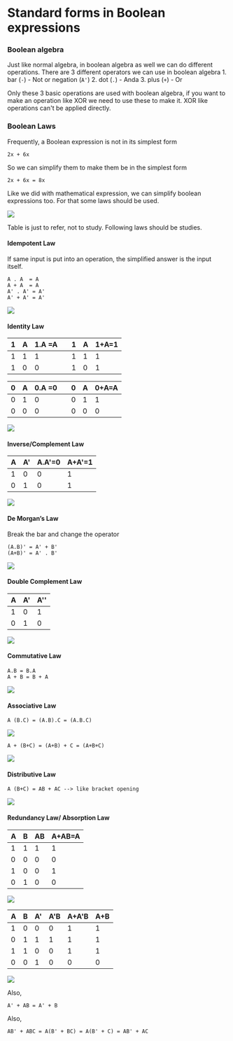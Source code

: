 # Standard forms in Boolean expressions


### Boolean algebra

Just like normal algebra, in boolean algebra as well we can do different operations. There are 3 different operators we can use in boolean algebra
	1. bar (`-`) - Not or negation (`A'`)
	2. dot (`.`) - Anda
	3. plus (`+`) - Or

Only these 3 basic operations are used with boolean algebra, if you want to make an operation like XOR we need to use these to make it. XOR like operations can't be applied directly.


### Boolean Laws

Frequently, a Boolean expression is not in its simplest form

```
2x + 6x
```

So we can simplify them to make them be in the simplest form

```
2x + 6x = 8x
```

Like we did with mathematical expression, we can simplify boolean expressions too. For that some laws should be used.


![](../../../assets/Images%201/Pasted%20image%2020220924122957.png)

Table is just to refer, not to study. Following laws should be studies.

#### Idempotent Law

If same input is put into an operation, the simplified answer is the input itself.

```
A . A  = A
A + A  = A
A' . A' = A'
A' + A' = A'
```

![](../../../assets/Images%201/Pasted%20image%2020220924124001.png)


#### Identity Law

| 1   | A   | 1.A =A |     | 1   | A   | 1+A=1 |
| --- | --- | ------ | --- | --- | --- | ----- |
| 1   | 1   | 1      |     | 1   | 1   | 1     |
| 1   | 0   | 0      |     | 1   | 0   | 1     |

| 0   | A   | 0.A =0 |     | 0   | A   | 0+A=A |
| --- | --- | ------ | --- | --- | --- | ----- |
| 0   | 1   | 0      |     | 0   | 1   | 1     |
| 0   | 0   | 0      |     | 0   | 0   | 0     |


![](../../../assets/Images%201/Pasted%20image%2020220924125116.png)


#### Inverse/Complement Law

| A   | A'  | A.A'=0 | A+A'=1 |
| --- | --- | ------ | ------ |
| 1   | 0   | 0      | 1      |
| 0   | 1   | 0      | 1      |

![](../../../assets/Images%201/Pasted%20image%2020220924125225.png)

#### De Morgan’s Law

Break the bar and change the operator

```
(A.B)' = A' + B'
(A+B)' = A' . B'
```

![](../../../assets/Images%201/Pasted%20image%2020220924125309.png)


#### Double Complement Law

| A   | A'  | A'' |
| --- | --- | --- |
| 1   | 0    | 1    |
| 0    | 1    | 0    |

![](../../../assets/Images%201/Pasted%20image%2020220924125430.png)


#### Commutative Law

```
A.B = B.A
A + B = B + A
```


![](../../../assets/Images%201/Pasted%20image%2020220924125445.png)

#### Associative Law

```
A (B.C) = (A.B).C = (A.B.C)
```

![](../../../assets/Images%201/Pasted%20image%2020220924125527.png)

```
A + (B+C) = (A+B) + C = (A+B+C)
```

![](../../../assets/Images%201/Pasted%20image%2020220924125518.png)


#### Distributive Law

```
A (B+C) = AB + AC --> like bracket opening
```

![](../../../assets/Images%201/Pasted%20image%2020220924125544.png)

#### Redundancy Law/ Absorption Law

| A   | B   | AB  | A+AB=A |
| --- | --- | --- | ---- |
| 1   | 1   | 1    |  1    |
| 0   | 0   |  0   |   0   |
| 1   | 0   |   0  |    1  |
| 0   | 1   |    0 |     0 |

![](../../../assets/Images%201/Pasted%20image%2020220924125634.png)


| A   | B   | A'  | A'B | A+A'B | A+B |
| --- | --- | --- | --- | ----- | --- |
| 1   | 0   | 0   | 0   |   1    | 1    |
| 0   | 1   | 1   | 1   |    1   |  1   |
| 1   | 1   | 0   | 0   |     1  |   1  |
| 0   | 0   | 1   | 0   |      0 |    0 |


![](../../../assets/Images%201/Pasted%20image%2020220924125832.png)

Also,
```
A' + AB = A' + B
```

Also,
```
AB' + ABC = A(B' + BC) = A(B' + C) = AB' + AC
```

